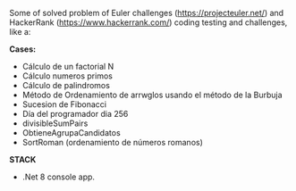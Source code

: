Some of solved problem of Euler challenges (https://projecteuler.net/) and HackerRank (https://www.hackerrank.com/) coding testing and challenges, like a:


**Cases:**
- Cálculo de un factorial N
- Cálculo numeros primos
- Cálculo de palindromos 
- Método de Ordenamiento de arrwglos usando el método de la Burbuja
- Sucesion de Fibonacci
- Día del programador dia 256
- divisibleSumPairs
- ObtieneAgrupaCandidatos
- SortRoman (ordenamiento de números romanos)

**STACK**
- .Net 8 console app.
